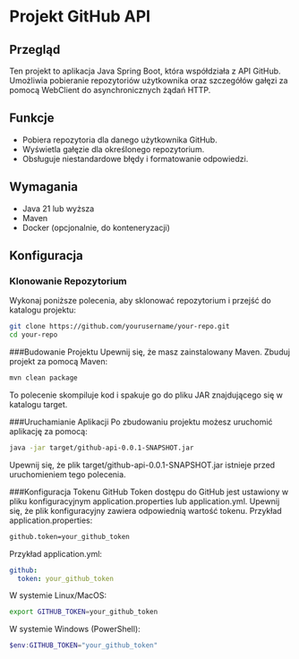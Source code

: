 # Projekt GitHub API

## Przegląd

Ten projekt to aplikacja Java Spring Boot, która współdziała z API GitHub. Umożliwia pobieranie repozytoriów użytkownika oraz szczegółów gałęzi za pomocą WebClient do asynchronicznych żądań HTTP.

## Funkcje

- Pobiera repozytoria dla danego użytkownika GitHub.
- Wyświetla gałęzie dla określonego repozytorium.
- Obsługuje niestandardowe błędy i formatowanie odpowiedzi.

## Wymagania

- Java 21 lub wyższa
- Maven
- Docker (opcjonalnie, do konteneryzacji)

## Konfiguracja

### Klonowanie Repozytorium

Wykonaj poniższe polecenia, aby sklonować repozytorium i przejść do katalogu projektu:

```bash
git clone https://github.com/yourusername/your-repo.git
cd your-repo
```
###Budowanie Projektu
Upewnij się, że masz zainstalowany Maven. Zbuduj projekt za pomocą Maven:
```bash
mvn clean package
```
To polecenie skompiluje kod i spakuje go do pliku JAR znajdującego się w katalogu target.

###Uruchamianie Aplikacji
Po zbudowaniu projektu możesz uruchomić aplikację za pomocą:
```bash
java -jar target/github-api-0.0.1-SNAPSHOT.jar
```
Upewnij się, że plik target/github-api-0.0.1-SNAPSHOT.jar istnieje przed uruchomieniem tego polecenia.

###Konfiguracja Tokenu GitHub
Token dostępu do GitHub jest ustawiony w pliku konfiguracyjnym application.properties lub application.yml. Upewnij się, że plik konfiguracyjny zawiera odpowiednią wartość tokenu.
Przykład application.properties:
```bash
github.token=your_github_token
```
Przykład application.yml:
```yml
github:
  token: your_github_token
```

W systemie Linux/MacOS:
```bash
export GITHUB_TOKEN=your_github_token
```

W systemie Windows (PowerShell):
```powershell
$env:GITHUB_TOKEN="your_github_token"
```


